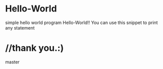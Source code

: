 # Hello-World
simple hello world program
Hello-World!! 
You can use this snippet to print any statement

//thank you.:)
=======
master

